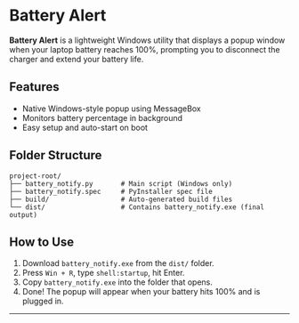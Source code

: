 # Battery Alert

**Battery Alert** is a lightweight Windows utility that displays a popup window when your laptop battery reaches 100%, prompting you to disconnect the charger and extend your battery life.


## Features

- Native Windows-style popup using MessageBox
- Monitors battery percentage in background
- Easy setup and auto-start on boot


## Folder Structure

```
project-root/
├── battery_notify.py       # Main script (Windows only)
├── battery_notify.spec     # PyInstaller spec file
├── build/                  # Auto-generated build files
└── dist/                   # Contains battery_notify.exe (final output)
```


## How to Use

1. Download `battery_notify.exe` from the `dist/` folder.
2. Press `Win + R`, type `shell:startup`, hit Enter.
3. Copy `battery_notify.exe` into the folder that opens.
4. Done! The popup will appear when your battery hits 100% and is plugged in.

---